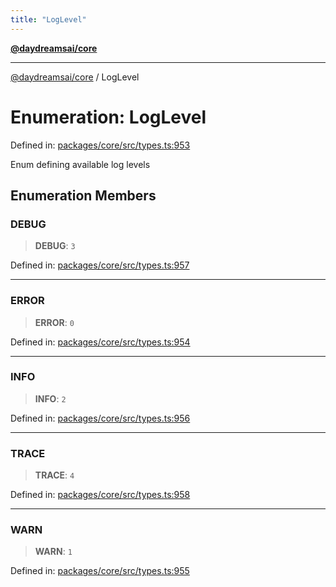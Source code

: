 ```yaml
---
title: "LogLevel"
---
```


[**@daydreamsai/core**](./api-reference.md)

***

[@daydreamsai/core](./api-reference.md) / LogLevel

# Enumeration: LogLevel

Defined in: [packages/core/src/types.ts:953](https://github.com/dojoengine/daydreams/blob/877d54c3d7a1ffa2e1fe799ae3402216c969af05/packages/core/src/types.ts#L953)

Enum defining available log levels

## Enumeration Members

### DEBUG

> **DEBUG**: `3`

Defined in: [packages/core/src/types.ts:957](https://github.com/dojoengine/daydreams/blob/877d54c3d7a1ffa2e1fe799ae3402216c969af05/packages/core/src/types.ts#L957)

***

### ERROR

> **ERROR**: `0`

Defined in: [packages/core/src/types.ts:954](https://github.com/dojoengine/daydreams/blob/877d54c3d7a1ffa2e1fe799ae3402216c969af05/packages/core/src/types.ts#L954)

***

### INFO

> **INFO**: `2`

Defined in: [packages/core/src/types.ts:956](https://github.com/dojoengine/daydreams/blob/877d54c3d7a1ffa2e1fe799ae3402216c969af05/packages/core/src/types.ts#L956)

***

### TRACE

> **TRACE**: `4`

Defined in: [packages/core/src/types.ts:958](https://github.com/dojoengine/daydreams/blob/877d54c3d7a1ffa2e1fe799ae3402216c969af05/packages/core/src/types.ts#L958)

***

### WARN

> **WARN**: `1`

Defined in: [packages/core/src/types.ts:955](https://github.com/dojoengine/daydreams/blob/877d54c3d7a1ffa2e1fe799ae3402216c969af05/packages/core/src/types.ts#L955)
